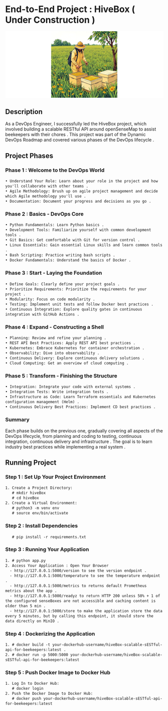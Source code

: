
# End-to-End Project : HiveBox ( Under Construction )

![Project Logo](https://github.com/JemyYousef/HiveBox-Scalable-RESTful-API-for-Beekeepers/blob/main/assets/hivebox.jpg)

## Description
As a DevOps Engineer, I successfully led the HiveBox project, which involved building a scalable RESTful API around openSenseMap to assist beekeepers with their chores . This project was part of the Dynamic DevOps Roadmap and covered various phases of the DevOps lifecycle .

## Project Phases 

### Phase 1 : Welcome to the DevOps World
    • Understand Your Role: Learn about your role in the project and how you'll collaborate with other teams .
    • Agile Methodology: Brush up on agile project management and decide which Agile methodology you'll use .
    • Documentation: Document your progress and decisions as you go .
### Phase 2 : Basics - DevOps Core
    • Python Fundamentals: Learn Python basics .
    • Development Tools: Familiarize yourself with common development tools .
    • Git Basics: Get comfortable with Git for version control .
    • Linux Essentials: Gain essential Linux skills and learn common tools .
    • Bash Scripting: Practice writing bash scripts .
    • Docker Fundamentals: Understand the basics of Docker .
### Phase 3 : Start - Laying the Foundation
    • Define Goals: Clearly define your project goals .
    • Prioritize Requirements: Prioritize the requirements for your project .
    • Modularity: Focus on code modularity .
    • Testing: Implement unit tests and follow Docker best practices .
    • Continuous Integration: Explore quality gates in continuous integration with GitHub Actions .
### Phase 4 : Expand - Constructing a Shell
    • Planning: Review and refine your planning .
    • REST API Best Practices: Apply REST API best practices .
    • Kubernetes: Embrace Kubernetes for container orchestration .
    • Observability: Dive into observability .
    • Continuous Delivery: Explore continuous delivery solutions .
    • Cloud Computing: Get an overview of cloud computing .
### Phase 5 : Transform - Finishing the Structure
    • Integration: Integrate your code with external systems .
    • Integration Tests: Write integration tests .
    • Infrastructure as Code: Learn Terraform essentials and Kubernetes configuration management (Helm) .
    • Continuous Delivery Best Practices: Implement CD best practices .

### Summary

Each phase builds on the previous one, gradually covering all aspects of the DevOps lifecycle, from planning and coding to testing, continuous integration, continuous delivery and infrastructure . The goal is to learn industry best practices while implementing a real system .

## Running Project 

### Step 1 : Set Up Your Project Environment
    1. Create a Project Directory:
       # mkdir hiveBox
       # cd hiveBox
    2. Create a Virtual Environment:
       # python3 -m venv env
       # source env/bin/activate   
### Step 2 : Install Dependencies
       # pip install -r requirements.txt
### Step 3 : Running Your Application
    1. # python app.py
    2. Access Your Application : Open Your Browser
      - http://127.0.0.1:5000/version to see the version endpoint .
      - http://127.0.0.1:5000/temperature to see the temperature endpoint .
      - http://127.0.0.1:5000/metrics to returns default Prometheus metrics about the app .
      - http://127.0.0.1:5000/readyz to return HTTP 200 unless 50% + 1 of the configured senseBoxes are not accessible and caching content is older than 5 min .
      - http://127.0.0.1:5000/store to make the application store the data every 5 minutes, but by calling this endpoint, it should store the data directly on MinIO .      
### Step 4 : Dockerizing the Application
    1. # docker build -t your-dockerhub-username/hiveBox-scalable-sESTful-api-for-beekeepers:latest .
    2. # docker run -p 5000:5000 your-dockerhub-username/hiveBox-scalable-sESTful-api-for-beekeepers:latest
### Step 5 : Push Docker Image to Docker Hub
    1. Log In to Docker Hub:
       # docker login
    2. Push the Docker Image to Docker Hub:
       # docker push your-dockerhub-username/hiveBox-scalable-sESTful-api-for-beekeepers:latest